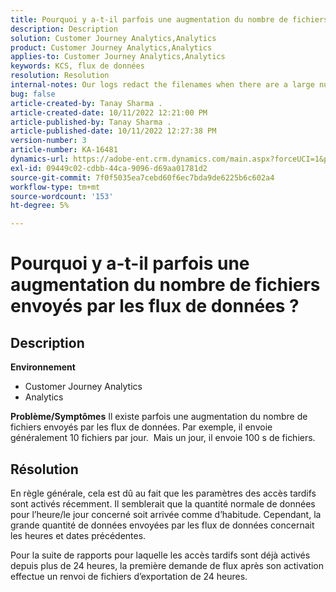 ```yaml
---
title: Pourquoi y a-t-il parfois une augmentation du nombre de fichiers envoyés par les flux de données ?
description: Description
solution: Customer Journey Analytics,Analytics
product: Customer Journey Analytics,Analytics
applies-to: Customer Journey Analytics,Analytics
keywords: KCS, flux de données
resolution: Resolution
internal-notes: Our logs redact the filenames when there are a large number of export files processed by data feeds, so you will see the file name in the logs "df_files" section as "REDACTED".
bug: false
article-created-by: Tanay Sharma .
article-created-date: 10/11/2022 12:21:00 PM
article-published-by: Tanay Sharma .
article-published-date: 10/11/2022 12:27:38 PM
version-number: 3
article-number: KA-16481
dynamics-url: https://adobe-ent.crm.dynamics.com/main.aspx?forceUCI=1&pagetype=entityrecord&etn=knowledgearticle&id=17c67d27-5f49-ed11-bba2-0022480868ff
exl-id: 09449c02-cdbb-44ca-9096-d69aa01781d2
source-git-commit: 7f0f5035ea7cebd60f6ec7bda9de6225b6c602a4
workflow-type: tm+mt
source-wordcount: '153'
ht-degree: 5%

---
```


# Pourquoi y a-t-il parfois une augmentation du nombre de fichiers envoyés par les flux de données ?

## Description

<b>Environnement</b>
- Customer Journey Analytics
- Analytics



<b>Problème/Symptômes</b>
Il existe parfois une augmentation du nombre de fichiers envoyés par les flux de données. Par exemple, il envoie généralement 10 fichiers par jour.  Mais un jour, il envoie 100 s de fichiers.


## Résolution


En règle générale, cela est dû au fait que les paramètres des accès tardifs sont activés récemment. Il semblerait que la quantité normale de données pour l’heure/le jour concerné soit arrivée comme d’habitude. Cependant, la grande quantité de données envoyées par les flux de données concernait les heures et dates précédentes.

Pour la suite de rapports pour laquelle les accès tardifs sont déjà activés depuis plus de 24 heures, la première demande de flux après son activation effectue un renvoi de fichiers d’exportation de 24 heures.
